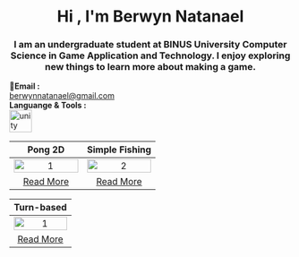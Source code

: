 <h1 align="center">Hi , I'm Berwyn Natanael</h1>
<h3 align="center">I am an undergraduate student at BINUS University Computer Science in Game Application and Technology. I enjoy exploring new things to learn more about making a game.</h3>

**📩Email :** <br>
berwynnatanael@gmail.com
<br>
**Languange & Tools :** <br>
<a href="https://unity.com/" target="_blank" rel="noreferrer"> <img src="https://www.vectorlogo.zone/logos/unity3d/unity3d-icon.svg" alt="unity" width="40" height="40"/> </a>
<br>
<table width="100%">
  <thead>
    <tr>
      <th width="50%" align="center"><a>Pong 2D</a></th> <!--tittle-->
      <th width="50%" align="center"><a>Simple Fishing</a></th> <!--tittle-->
    </tr>
  </thead>
  <tbody>
    <tr>
      <td align="center">
        <img src="https://github.com/user-attachments/assets/312c76a3-3e64-4e4d-8287-57ed6c163388" alt="1" style="width:100%;height:auto;">
      </td>
      <td align="center">
        <img src="https://github.com/user-attachments/assets/20f7e012-3065-47dd-9c26-9b541cf3e41e" alt="2" style="width:100%;height:auto;">
      </td>
    </tr>
    <tr>
      <td align="center"><a href="https://github.com/berwynnatanael/LC_Pong2D">Read More</a></td> <!--link1-->
      <td align="center"><a href="https://github.com/berwynnatanael/Indie_game">Read More</a></td> <!--link2-->
    </tr>
  </tbody>
</table>

<table width="50%", align="center">
  <thead>
    <tr>
      <th width="100%" align="center"><a>Turn-based</a></th> <!--tittle-->
    </tr>
  </thead>
  <tbody>
    <tr>
      <td align="center">
        <img src="https://github.com/user-attachments/assets/e62fab0e-df47-4228-be6d-4228738ae311" alt="1" style="width:100%;height:auto;">
      </td>
    </tr>
    <tr>
      <td align="center"><a href="https://github.com/berwynnatanael/Turn-based">Read More</a></td> <!--link1-->
    </tr>
  </tbody>
</table>
